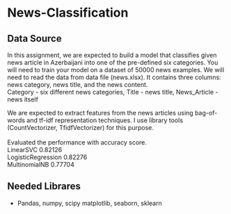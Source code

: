 # News-Classification


Data Source
------
In this assignment, we are expected to build a model that classifies given news article in Azerbaijani into one of the pre-defined six categories. You will need to train your model on a dataset of 50000 news examples. 
We will need to read the data from data file (news.xlsx). It contains three columns: news category, news title, and the news content. </br>
Category - six different news categories,
Title - news title, 
News_Article - news itself </br>


We are expected to extract features from the news articles using bag-of-words and tf-idf representation techniques.
I use library tools (CountVectorizer, TfidfVectorizer) for this purpose. </br></br>
Evaluated the performance with accuracy score.  </br>
LinearSVC                 0.82126 </br>
LogisticRegression        0.82276 </br>
MultinomialNB             0.77704 </br>

Needed Librares
------
* Pandas, numpy, scipy matplotlib, seaborn, sklearn


